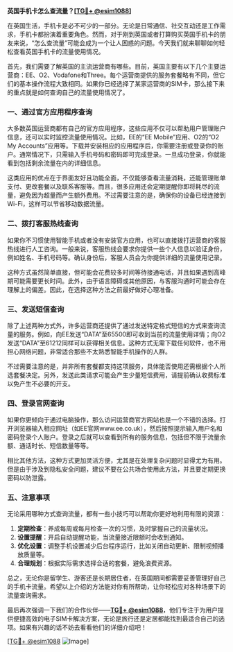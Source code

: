 **英国手机卡怎么查流量？[[TG💪+ @esim1088](https://t.me/s/esim1088)]**

在英国生活，手机卡是必不可少的一部分。无论是日常通信、社交互动还是工作需求，手机卡都扮演着重要角色。然而，对于刚到英国或者打算购买英国手机卡的朋友来说，“怎么查流量”可能会成为一个让人困惑的问题。今天我们就来聊聊如何轻松查看英国手机卡的流量使用情况。

首先，我们需要了解英国的主流运营商有哪些。目前，英国主要有以下几个主要运营商：EE、O2、Vodafone和Three。每个运营商提供的服务套餐略有不同，但它们的基本操作流程大致相同。如果你已经选择了某家运营商的SIM卡，那么接下来的重点就是如何查询自己的流量使用情况了。

### 一、通过官方应用程序查询

大多数英国运营商都有自己的官方应用程序，这些应用不仅可以帮助用户管理账户信息，还可以实时监控流量使用情况。比如，EE的“EE Mobile”应用、O2的“O2 My Accounts”应用等。下载并安装相应的应用程序后，你需要注册或登录你的账户。通常情况下，只需输入手机号码和密码即可完成登录。一旦成功登录，你就能看到包括剩余流量在内的详细信息。

这类应用的优点在于界面友好且功能全面，不仅能够查看流量消耗，还能管理账单支付、更改套餐以及联系客服等。而且，很多应用还会定期提醒你即将耗尽的流量，避免因为超量而产生额外费用。不过需要注意的是，确保你的设备已经连接到Wi-Fi，这样可以节省移动数据流量。

### 二、拨打客服热线查询

如果你不习惯使用智能手机或者没有安装官方应用，也可以直接拨打运营商的客服热线进行人工咨询。一般来说，客服热线会要求你提供一些个人信息以验证身份，例如姓名、手机号码等。确认身份后，客服人员会为你提供详细的流量使用记录。

这种方式虽然简单直接，但可能会花费较多时间等待接通电话，并且如果遇到高峰期可能需要更长时间。此外，由于语言障碍或其他原因，与客服沟通时可能会存在理解上的偏差。因此，在选择这种方法之前最好做好心理准备。

### 三、发送短信查询

除了上述两种方式外，许多运营商还提供了通过发送特定格式短信的方式来查询流量的服务。例如，向EE发送“DATA”至65500即可收到当前的流量使用详情；向O2发送“DATA”至61212同样可以获得相关信息。这种方式无需下载任何软件，也不用担心网络问题，非常适合那些不太熟悉智能手机操作的人群。

不过需要注意的是，并非所有套餐都支持这项服务，具体能否使用还需根据个人所选套餐决定。另外，发送此类请求可能会产生少量短信费用，请提前确认收费标准以免产生不必要的开支。

### 四、登录官网查询

如果你更倾向于通过电脑操作，那么访问运营商官方网站也是一个不错的选择。打开浏览器输入相应网址（如EE官网www.ee.co.uk），然后按照提示输入用户名和密码登录个人账户。登录之后就可以查看到所有的服务信息，包括但不限于流量余额、通话时长、短信数量等等。

相比其他方法，这种方式更加灵活方便，尤其是在处理复杂问题时显得尤为有用。但是由于涉及到隐私安全问题，建议不要在公共场合使用此方法，并且要定期更换密码以防泄露。

### 五、注意事项

无论采用哪种方式查询流量，都有一些小技巧可以帮助你更好地利用有限的资源：

1. **定期检查**：养成每周或每月检查一次的习惯，及时掌握自己的流量状况。
2. **设置提醒**：开启自动提醒功能，当流量接近限额时会收到通知。
3. **优化设置**：调整手机设置减少后台程序运行，比如关闭自动更新、限制视频播放质量等。
4. **合理规划**：根据实际需求选择合适的套餐，避免浪费资源。

总之，无论你是留学生、游客还是长期居住者，在英国期间都需要妥善管理好自己的手机卡流量。希望以上介绍的方法能对你有所帮助，让你轻松应对各种场景下的流量查询需求。

最后再次强调一下我们的合作伙伴——**[TG💪+ @esim1088](https://t.me/s/esim1088)**，他们专注于为用户提供便捷高效的电子SIM卡解决方案，无论是旅行还是定居都能找到最适合自己的选项。如果有兴趣的话不妨去看看他们的详细介绍吧！

[[TG💪+ @esim1088](https://t.me/s/esim1088) ![Image](https://i.postimg.cc/4NQfJmqS/Snipaste-2025-05-13-00-14-12.png)]
